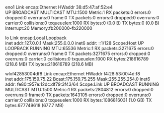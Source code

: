 eno1      Link encap:Ethernet  HWaddr 38:d5:47:af:52:e4  
          UP BROADCAST MULTICAST  MTU:1500  Metric:1
          RX packets:0 errors:0 dropped:0 overruns:0 frame:0
          TX packets:0 errors:0 dropped:0 overruns:0 carrier:0
          collisions:0 txqueuelen:1000 
          RX bytes:0 (0.0 B)  TX bytes:0 (0.0 B)
          Interrupt:20 Memory:fb200000-fb220000 

lo        Link encap:Local Loopback  
          inet addr:127.0.0.1  Mask:255.0.0.0
          inet6 addr: ::1/128 Scope:Host
          UP LOOPBACK RUNNING  MTU:65536  Metric:1
          RX packets:3271675 errors:0 dropped:0 overruns:0 frame:0
          TX packets:3271675 errors:0 dropped:0 overruns:0 carrier:0
          collisions:0 txqueuelen:1000 
          RX bytes:218616789 (218.6 MB)  TX bytes:218616789 (218.6 MB)

wlxf42853004df8 Link encap:Ethernet  HWaddr f4:28:53:00:4d:f8  
          inet addr:175.159.75.22  Bcast:175.159.75.255  Mask:255.255.254.0
          inet6 addr: fe80::957e:12dc:df79:3f43/64 Scope:Link
          UP BROADCAST RUNNING MULTICAST  MTU:1500  Metric:1
          RX packets:2804812 errors:0 dropped:0 overruns:0 frame:0
          TX packets:1643105 errors:0 dropped:0 overruns:0 carrier:0
          collisions:0 txqueuelen:1000 
          RX bytes:1086816031 (1.0 GB)  TX bytes:677749618 (677.7 MB)

